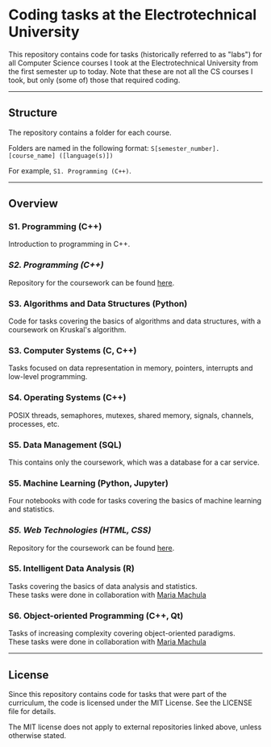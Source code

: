 # Coding tasks at the Electrotechnical University

This repository contains code for tasks (historically referred to as "labs") for all Computer Science courses I took at the Electrotechnical University from the first semester up to today. Note that these are not all the CS courses I took, but only (some of) those that required coding.

---
## Structure

The repository contains a folder for each course.

Folders are named in the following format: `S[semester_number]. [course_name] ([language(s)])`

For example, `S1. Programming (C++)`.

---
## Overview

### S1. Programming (C++)
Introduction to programming in C++.

### *S2. Programming (C++)*
Repository for the coursework can be found [here](https://github.com/DenisionSoft/ETU-FileManager).

### S3. Algorithms and Data Structures (Python)
Code for tasks covering the basics of algorithms and data structures, with a coursework on Kruskal's algorithm.

### S3. Computer Systems (C, C++)
Tasks focused on data representation in memory, pointers, interrupts and low-level programming.

### S4. Operating Systems (C++)
POSIX threads, semaphores, mutexes, shared memory, signals, channels, processes, etc.

### S5. Data Management (SQL)
This contains only the coursework, which was a database for a car service.

### S5. Machine Learning (Python, Jupyter)
Four notebooks with code for tasks covering the basics of machine learning and statistics.

### *S5. Web Technologies (HTML, CSS)*
Repository for the coursework can be found [here](https://github.com/DenisionSoft/ETU-Website).

### S5. Intelligent Data Analysis (R)
Tasks covering the basics of data analysis and statistics. <br>
These tasks were done in collaboration with [Maria Machula](https://github.com/M-Masha)

### S6. Object-oriented Programming (C++, Qt)
Tasks of increasing complexity covering object-oriented paradigms. <br>
These tasks were done in collaboration with [Maria Machula](https://github.com/M-Masha)

---
## License

Since this repository contains code for tasks that were part of the curriculum, the code is licensed under the MIT License. See the LICENSE file for details.


The MIT license does not apply to external repositories linked above, unless otherwise stated.
